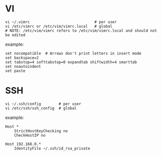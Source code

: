 # VI
  
    vi ~/.vimrc                             # per user
    vi /etc/vimrc or /etc/vim/vimrc.local   # global
    # NOTE: /etc/vim/vimrc refers to /etc/vim/vimrc.local and should not be edited
example:  

    set nocompatible  # Arrows don't print letters in insert mode
    set backspace=2
    set tabstop=4 softtabstop=0 expandtab shiftwidth=4 smarttab
    set noautoindent
    set paste
    
# SSH

    vi ~/.ssh/config        # per user
    vi /etc/ssh/ssh_config  # global
example:  

    Host *
        StrictHostKeyChecking no
        CheckHostIP no
    
    Host 192.168.0.*
        IdentityFile ~/.ssh/id_rsa_private
      
